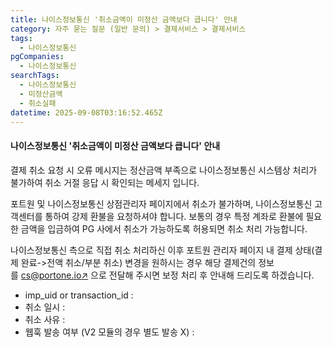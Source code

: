 ```yaml
---
title: 나이스정보통신 '취소금액이 미정산 금액보다 큽니다' 안내
category: 자주 묻는 질문 (일반 문의) > 결제서비스 > 결제서비스
tags:
  - 나이스정보통신
pgCompanies:
  - 나이스정보통신
searchTags:
  - 나이스정보통신
  - 미정산금액
  - 취소실패
datetime: 2025-09-08T03:16:52.465Z
---
```


#### **나이스정보통신 '취소금액이 미정산 금액보다 큽니다' 안내**

결제 취소 요청 시 <Highlight text="'취소 금액이 미정산 금액보다 큽니다'" /> 오류 메시지는 정산금액 부족으로 나이스정보통신 시스템상 처리가 불가하여 취소 거절 응답 시 확인되는 메세지 입니다.

포트원 및 나이스정보통신 상점관리자 페이지에서 취소가 불가하며, 나이스정보통신 고객센터를 통하여 강제 환불을 요청하셔야 합니다. 보통의 경우 특정 계좌로 환불에 필요한 금액을 입금하여 PG 사에서 취소가 가능하도록 허용되면 취소 처리 가능합니다.

나이스정보통신 측으로 직접 취소 처리하신 이후 포트원 관리자 페이지 내 결제 상태(결제 완료->전액 취소/부분 취소) 변경을 원하시는 경우 해당 결제건의 정보를 [cs@portone.io↗](mailto:cs@portone.io) 으로 전달해 주시면 보정 처리 후 안내해 드리도록 하겠습니다.

- imp\_uid or transaction\_id :
- 취소 일시 :
- 취소 사유 :
- 웹훅 발송 여부 (V2 모듈의 경우 별도 발송 X) :

<Callout title="결제대행사별 문의처 ↗" />
